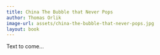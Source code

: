 ```yaml
---
title: China The Bubble that Never Pops
author: Thomas Orlik
image-url: assets/china-the-bubble-that-never-pops.jpg
layout: book
---
```



Text to come...